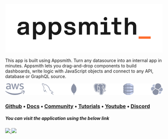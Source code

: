 ![](https://raw.githubusercontent.com/appsmithorg/appsmith/release/static/appsmith_logo_primary.png)

This app is built using Appsmith. Turn any datasource into an internal app in minutes. Appsmith lets you drag-and-drop components to build dashboards, write logic with JavaScript objects and connect to any API, database or GraphQL source.

![](https://raw.githubusercontent.com/appsmithorg/appsmith/release/static/images/integrations.png)

### [Github](https://github.com/appsmithorg/appsmith) • [Docs](https://docs.appsmith.com/?utm_source=github&utm_medium=social&utm_content=appsmith_docs&utm_campaign=null&utm_term=appsmith_docs) • [Community](https://community.appsmith.com/) • [Tutorials](https://github.com/appsmithorg/appsmith/tree/update/readme#tutorials) • [Youtube](https://www.youtube.com/appsmith) • [Discord](https://discord.gg/rBTTVJp)

##### You can visit the application using the below link

###### [![](https://assets.appsmith.com/git-sync/Buttons.svg) ](https://appsmith-jweiwnpy9-get-appsmith.vercel.app/applications/63a17b7cadf7b0036b4ab0ad/pages/63a17b7cadf7b0036b4ab0b0) [![](https://assets.appsmith.com/git-sync/Buttons2.svg)](https://appsmith-jweiwnpy9-get-appsmith.vercel.app/applications/63a17b7cadf7b0036b4ab0ad/pages/63a17b7cadf7b0036b4ab0b0/edit)
